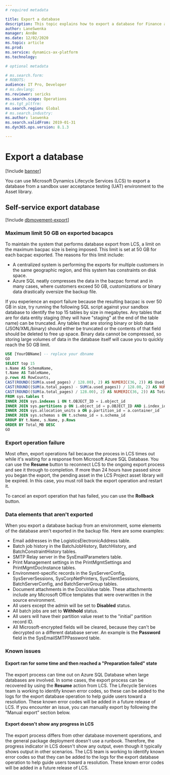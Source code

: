```yaml
---
# required metadata

title: Export a database
description: This topic explains how to export a database for Finance and Operations.
author: LaneSwenka
manager: AnnBe
ms.date: 12/02/2020
ms.topic: article
ms.prod: 
ms.service: dynamics-ax-platform
ms.technology: 

# optional metadata

# ms.search.form: 
# ROBOTS: 
audience: IT Pro, Developer
# ms.devlang: 
ms.reviewer: sericks
ms.search.scope: Operations
# ms.tgt_pltfrm: 
ms.search.region: Global
# ms.search.industry: 
ms.author: laswenka
ms.search.validFrom: 2019-01-31
ms.dyn365.ops.version: 8.1.3

---
```


# Export a database

[!include [banner](../includes/banner.md)]

You can use Microsoft Dynamics Lifecycle Services (LCS) to export a database from a sandbox user acceptance testing (UAT) environment to the Asset library.

## Self-service export database

[!include [dbmovement-export](../includes/dbmovement-export.md)]

### Maximum limit 50 GB on exported bacapcs 
To maintain the system that performs database export from LCS, a limit on the maximum bacpac size is being imposed. This limit is set at 50 GB for each bacpac exported. The reasons for this limit include: 

- A centralized system is performing the exports for multiple customers in the same geographic region, and this system has constraints on disk space.  
- Azure SQL neatly compresses the data in the bacpac format and in many cases, where customers exceed 50 GB, customizations or binary data drastically oversize the backup file.  

If you experience an export failure because the resulting bacpac is over 50 GB in size, try running the following SQL script against your sandbox database to identify the top 15 tables by size in megabytes.  Any tables that are for data entity staging (they will have "staging" at the end of the table name) can be truncated. Any tables that are storing binary or blob data (JSON/XML/binary) should either be truncated or the contents of that field should be deleted to free up space. Binary data cannot be compressed, so storing large volumes of data in the database itself will cause you to quickly reach the 50 GB limit.

```sql
USE [YourDBName] -- replace your dbname
GO
SELECT top 15
s.Name AS SchemaName,
t.Name AS TableName,
p.rows AS RowCounts,
CAST(ROUND((SUM(a.used_pages) / 128.00), 2) AS NUMERIC(36, 2)) AS Used_MB,
CAST(ROUND((SUM(a.total_pages) - SUM(a.used_pages)) / 128.00, 2) AS NUMERIC(36, 2)) AS Unused_MB,
CAST(ROUND((SUM(a.total_pages) / 128.00), 2) AS NUMERIC(36, 2)) AS Total_MB
FROM sys.tables t
INNER JOIN sys.indexes i ON t.OBJECT_ID = i.object_id
INNER JOIN sys.partitions p ON i.object_id = p.OBJECT_ID AND i.index_id = p.index_id
INNER JOIN sys.allocation_units a ON p.partition_id = a.container_id
INNER JOIN sys.schemas s ON t.schema_id = s.schema_id
GROUP BY t.Name, s.Name, p.Rows
ORDER BY Total_MB DESC
GO
```

### Export operation failure

Most often, export operations fail because the process in LCS times out while it's waiting for a response from Microsoft Azure SQL Database. You can use the **Resume** button to reconnect LCS to the ongoing export process and see it through to completion. If more than 24 hours have passed since you began the export, the pending asset in the LCS Project asset library will be expired. In this case, you must roll back the export operation and restart it.

To cancel an export operation that has failed, you can use the **Rollback** button.

### Data elements that aren't exported

When you export a database backup from an environment, some elements of the database aren't exported in the backup file. Here are some examples:

* Email addresses in the LogisticsElectronicAddress table.
* Batch job history in the BatchJobHistory, BatchHistory, and BatchConstraintHistory tables.
* SMTP Relay server in the SysEmailParameters table.
* Print Management settings in the PrintMgmtSettings and PrintMgmtDocInstance tables.
* Environment-specific records in the SysServerConfig, SysServerSessions, SysCorpNetPrinters, SysClientSessions, BatchServerConfig, and BatchServerGroup tables.
* Document attachments in the DocuValue table. These attachments include any Microsoft Office templates that were overwritten in the source environment.
* All users except the admin will be set to **Disabled** status.
* All batch jobs are set to **Withhold** status.
* All users will have their partition value reset to the "initial" partition record ID.
* All Microsoft-encrypted fields will be cleared, because they can't be decrypted on a different database server. An example is the **Password** field in the SysEmailSMTPPassword table.

### Known issues

#### Export ran for some time and then reached a "Preparation failed" state

The export process can time out on Azure SQL Database when large databases are involved. In some cases, the export process can be recovered by using the **Resume** action from LCS. The Lifecycle Services team is working to identify known error codes, so these can be added to the logs for the export database operation to help guide users toward a resolution. These known error codes will be added in a future release of LCS. If you encounter an issue, you can manually export by following the “Manual export” section below.

#### Export doesn't show any progress in LCS

The export process differs from other database movement operations, and the general package deployment doesn't use a runbook. Therefore, the progress indicator in LCS doesn't show any output, even though it typically shows output in other scenarios. The LCS team is working to identify known error codes so that they can be added to the logs for the export database operation to help guide users toward a resolution. These known error codes will be added in a future release of LCS.
